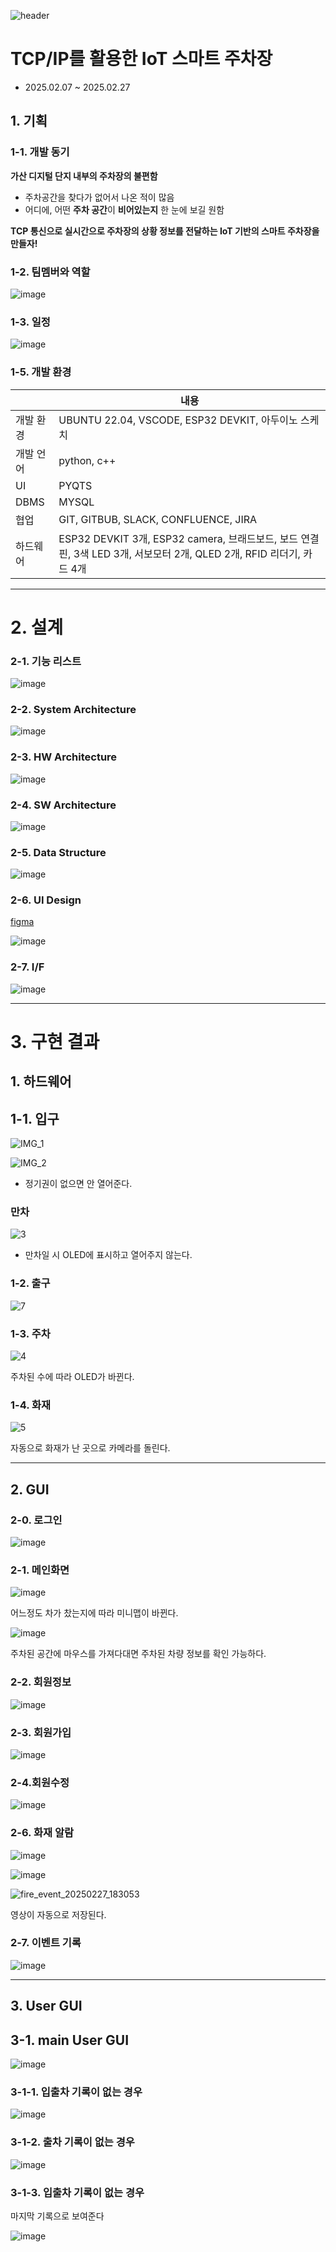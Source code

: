![header](https://capsule-render.vercel.app/api?type=wave&color=auto&height=300&section=header&text=Parking%20Smoothly&fontSize=90)

# **TCP/IP를 활용한 IoT 스마트 주차장**

* 2025.02.07 ~ 2025.02.27
  
## 1. 기획 


### 1-1. 개발 동기


**가산 디지털 단지 내부의 주차장의 불편함** 


* 주차공간을 찾다가 없어서 나온 적이 많음 
* 어디에, 어떤 **주차 공간**이 **비어있는지** 한 눈에 보길 원함

  
**TCP 통신으로 실시간으로 주차장의 상황 정보를 전달하는 IoT 기반의 스마트 주차장을 만들자!**




### 1-2. 팀멤버와 역할

![image](https://github.com/user-attachments/assets/289575f6-7eaf-4909-822b-16e1e0589e3c)


### 1-3. 일정 


![image](https://github.com/user-attachments/assets/47b83d1c-7337-419b-b8a9-b510adaea2a9)


### 1-5.  개발 환경  

||내용|
|------|---|
|개발 환경|UBUNTU 22.04, VSCODE, ESP32 DEVKIT, 아두이노 스케치|
|개발 언어|python, c++|
|UI|PYQTS|
|DBMS|MYSQL|
|협업|GIT, GITBUB, SLACK, CONFLUENCE, JIRA|
|하드웨어|ESP32 DEVKIT 3개, ESP32 camera, 브래드보드, 보드 연결 핀, 3색 LED 3개, 서보모터 2개, QLED 2개, RFID 리더기, 카드 4개|

---

# 2. 설계 

### 2-1. 기능 리스트 


![image](https://github.com/user-attachments/assets/c95f4e43-3a6b-4d30-9313-08b47c8b93d1)


### 2-2. System Architecture


![image](https://github.com/user-attachments/assets/d5023243-714a-4b3d-90e4-13b9cba70a60)


### 2-3. HW Architecture

![image](https://github.com/user-attachments/assets/ed58fcaf-d178-461d-804c-e85d4d3b0f81)


### 2-4. SW Architecture

![image](https://github.com/user-attachments/assets/d2117523-fafa-4875-98dc-579af64833f1)


### 2-5. Data Structure


![image](https://github.com/user-attachments/assets/a5f0d7aa-62ca-4b2c-9531-04fef4e20a01)


### 2-6. UI Design


[figma](https://www.figma.com/design/oNSstSfl0fghC9PGpqPavT/Figma-basics?node-id=1669-162202&t=jxnTshg6gdd7RcFc-1)


![image](https://github.com/user-attachments/assets/bb0623a4-2caf-41e1-b7d6-be69be93d192)


### 2-7. I/F

![image](https://github.com/user-attachments/assets/c74deeb9-6e37-401c-9aa2-a438447169da)


---


# 3. 구현 결과 


## 1. 하드웨어 


## 1-1. 입구 


![IMG_1](./image/1.gif)

![IMG_2](./image/2.gif)


* 정기권이 없으면 안 열어준다.


### 만차
![3](./image/3.gif)

* 만차일 시 OLED에 표시하고 열어주지 않는다.


### 1-2. 출구 

![7](./image/7.gif)



### 1-3. 주차
![4](./image/4.gif)


주차된 수에 따라 OLED가 바뀐다. 


### 1-4. 화재 
![5](./image/5.gif)

자동으로 화재가 난 곳으로 카메라를 돌린다.


***


## 2. GUI

### 2-0. 로그인
![image](https://github.com/user-attachments/assets/53a1c861-e2ce-47a0-b688-776e17e3999b)



### 2-1. 메인화면
![image](https://github.com/user-attachments/assets/c8f395d0-fe1d-4d14-a025-27e99a638458)


어느정도 차가 찼는지에 따라 미니맵이 바뀐다.


![image](https://github.com/user-attachments/assets/471452fa-03bf-4e94-be7c-3c4667ca732d)


주차된 공간에 마우스를 가져다대면 주차된 차량 정보를 확인 가능하다.



### 2-2. 회원정보 
![image](https://github.com/user-attachments/assets/86a0e7a5-16d2-4676-b3f5-188718f5b335)



### 2-3. 회원가입 
![image](https://github.com/user-attachments/assets/45708cd9-54db-469e-9f36-a94c8caaa962)



### 2-4.회원수정 
![image](https://github.com/user-attachments/assets/892d46e5-c405-441a-a3e1-41690fb19d70)



### 2-6. 화재 알람
![image](https://github.com/user-attachments/assets/f18b5eea-132b-4eb6-ad51-a6d975a35bad)


![image](https://github.com/user-attachments/assets/ec0b8652-af47-40d1-9a57-78ec0c2d1fcf)



![fire_event_20250227_183053](https://github.com/user-attachments/assets/a9fb0a6d-a20d-4373-89e0-23ddbc60f3eb)

영상이 자동으로 저장된다.


### 2-7. 이벤트 기록
![image](https://github.com/user-attachments/assets/f6c2025b-c2bb-43d3-9a9e-3cbffeb7562e)


***


## 3. User GUI 


## 3-1. main User GUI  
![image](https://github.com/user-attachments/assets/222a1f6a-2226-4424-8fe5-6399cd5a83e2)


### 3-1-1. 입출차 기록이 없는 경우
![image](https://github.com/user-attachments/assets/d1513e8a-5101-40d9-adb4-d1d7f1193d7f)



### 3-1-2. 출차 기록이 없는 경우
![image](https://github.com/user-attachments/assets/5e7330a3-ceeb-43fa-924b-495148e746d4)



### 3-1-3. 입출차 기록이 없는 경우


마지막 기록으로 보여준다


![image](https://github.com/user-attachments/assets/92d7192f-42fa-4c8e-8b40-5656aeb44514)
